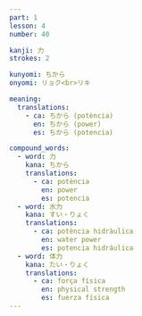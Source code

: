```yaml
---
part: 1
lesson: 4
number: 40

kanji: 力
strokes: 2

kunyomi: ちから
onyomi: リョク<br>リキ

meaning:
  translations:
    - ca: ちから (potència)
      en: ちから (power)
      es: ちから (potencia)

compound_words:
  - word: 力
    kana: ちから
    translations:
      - ca: potència
        en: power
        es: potencia
  - word: 水力
    kana: すい・りょく
    translations:
      - ca: potència hidràulica
        en: water power
        es: potencia hidráulica
  - word: 体力
    kana: たい・りょく
    translations:
      - ca: força física
        en: physical strength
        es: fuerza física
---
```


